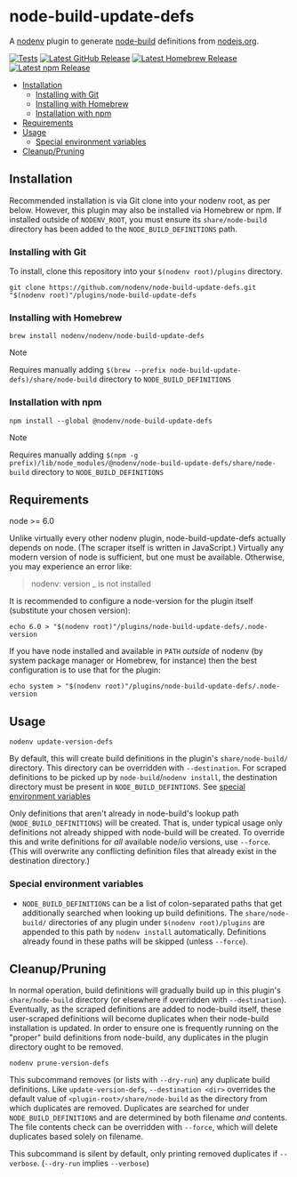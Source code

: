 # node-build-update-defs

A [nodenv][] plugin to generate [node-build][] definitions from [nodejs.org](https://nodejs.org).

[![Tests](https://img.shields.io/github/actions/workflow/status/nodenv/node-build-update-defs/test.yml?label=tests&logo=github)](https://github.com/nodenv/node-build-update-defs/actions/workflows/test.yml)
[![Latest GitHub Release](https://img.shields.io/github/v/release/nodenv/node-build-update-defs?label=github&logo=github&sort=semver)](https://github.com/nodenv/node-build-update-defs/releases/latest)
[![Latest Homebrew Release](<https://img.shields.io/badge/dynamic/regex?label=homebrew-nodenv&logo=homebrew&logoColor=white&url=https%3A%2F%2Fraw.githubusercontent.com%2Fnodenv%2Fhomebrew-nodenv%2Frefs%2Fheads%2Fmain%2FFormula%2Fnode-build-update-defs.rb&search=archive%2Frefs%2Ftags%2Fv(%3F%3Cversion%3E%5Cd%2B.*).tar.gz&replace=v%24%3Cversion%3E>)](https://github.com/nodenv/homebrew-nodenv/blob/main/Formula/node-build-update-defs.rb)
[![Latest npm Release](https://img.shields.io/npm/v/@nodenv/node-build-update-defs?logo=npm&logoColor=white)](https://www.npmjs.com/package/@nodenv/node-build-update-defs/v/latest)

<!-- toc -->

- [Installation](#installation)
  - [Installing with Git](#installing-with-git)
  - [Installing with Homebrew](#installing-with-homebrew)
  - [Installation with npm](#installation-with-npm)
- [Requirements](#requirements)
- [Usage](#usage)
  - [Special environment variables](#special-environment-variables)
- [Cleanup/Pruning](#cleanuppruning)

<!-- tocstop -->

## Installation

Recommended installation is via Git clone into your nodenv root, as per below.
However, this plugin may also be installed via Homebrew or npm.
If installed outside of `NODENV_ROOT`, you must ensure its `share/node-build` directory has been added to the `NODE_BUILD_DEFINITIONS` path.

### Installing with Git

To install, clone this repository into your `$(nodenv root)/plugins` directory.

    git clone https://github.com/nodenv/node-build-update-defs.git "$(nodenv root)"/plugins/node-build-update-defs

### Installing with Homebrew

    brew install nodenv/nodenv/node-build-update-defs

> [!note]
> Requires manually adding `$(brew --prefix node-build-update-defs)/share/node-build` directory to `NODE_BUILD_DEFINITIONS`

### Installation with npm

    npm install --global @nodenv/node-build-update-defs

> [!note]
> Requires manually adding `$(npm -g prefix)/lib/node_modules/@nodenv/node-build-update-defs/share/node-build` directory to `NODE_BUILD_DEFINITIONS`

## Requirements

node >= 6.0

Unlike virtually every other nodenv plugin, node-build-update-defs actually depends on node.
(The scraper itself is written in JavaScript.)
Virtually any modern version of node is sufficient, but one must be available.
Otherwise, you may experience an error like:

> nodenv: version \_ is not installed

It is recommended to configure a node-version for the plugin itself (substitute your chosen version):

    echo 6.0 > "$(nodenv root)"/plugins/node-build-update-defs/.node-version

If you have node installed and available in `PATH` _outside_ of nodenv
(by system package manager or Homebrew, for instance)
then the best configuration is to use that for the plugin:

    echo system > "$(nodenv root)"/plugins/node-build-update-defs/.node-version

## Usage

    nodenv update-version-defs

By default, this will create build definitions in the plugin's `share/node-build/` directory.
This directory can be overridden with `--destination`.
For scraped definitions to be picked up by `node-build`/`nodenv install`,
the destination directory must be present in `NODE_BUILD_DEFINTIONS`.
See [special environment variables](#special-environment-variables)

Only definitions that aren't already in node-build's lookup path (`NODE_BUILD_DEFINITIONS`) will be created.
That is, under typical usage only definitions not already shipped with node-build will be created.
To override this and write definitions for _all_ available node/io versions, use `--force`.
(This will overwrite any conflicting definition files that already exist in the destination directory.)

### Special environment variables

- `NODE_BUILD_DEFINITIONS` can be a list of colon-separated paths that get additionally searched when looking up build definitions.
  The `share/node-build/` directories of any plugin under `$(nodenv root)/plugins` are appended to this path by `nodenv install` automatically.
  Definitions already found in these paths will be skipped (unless `--force`).

## Cleanup/Pruning

In normal operation, build definitions will gradually build up in this plugin's `share/node-build` directory (or elsewhere if overridden with `--destination`).
Eventually, as the scraped definitions are added to node-build itself, these user-scraped definitions will become duplicates when their node-build installation is updated.
In order to ensure one is frequently running on the "proper" build definitions from node-build, any duplicates in the plugin directory ought to be removed.

    nodenv prune-version-defs

This subcommand removes (or lists with `--dry-run`) any duplicate build definitions.
Like `update-version-defs`, `--destination <dir>` overrides the default value of `<plugin-root>/share/node-build` as the directory from which duplicates are removed.
Duplicates are searched for under `NODE_BUILD_DEFINITIONS` and are determined by both filename _and_ contents.
The file contents check can be overridden with `--force`, which will delete duplicates based solely on filename.

This subcommand is silent by default, only printing removed duplicates if `--verbose`.
(`--dry-run` implies `--verbose`)

[nodenv]: https://github.com/nodenv/nodenv
[node-build]: https://github.com/nodenv/node-build
